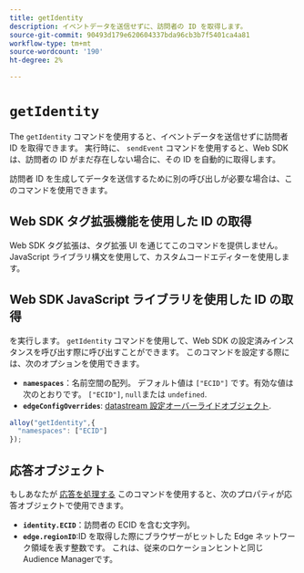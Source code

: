 ```yaml
---
title: getIdentity
description: イベントデータを送信せずに、訪問者の ID を取得します。
source-git-commit: 90493d179e620604337bda96cb3b7f5401ca4a81
workflow-type: tm+mt
source-wordcount: '190'
ht-degree: 2%

---
```


# `getIdentity`

The `getIdentity` コマンドを使用すると、イベントデータを送信せずに訪問者 ID を取得できます。 実行時に、 `sendEvent` コマンドを使用すると、Web SDK は、訪問者の ID がまだ存在しない場合に、その ID を自動的に取得します。

訪問者 ID を生成してデータを送信するために別の呼び出しが必要な場合は、このコマンドを使用できます。

## Web SDK タグ拡張機能を使用した ID の取得

Web SDK タグ拡張は、タグ拡張 UI を通じてこのコマンドを提供しません。 JavaScript ライブラリ構文を使用して、カスタムコードエディターを使用します。

## Web SDK JavaScript ライブラリを使用した ID の取得

を実行します。 `getIdentity` コマンドを使用して、Web SDK の設定済みインスタンスを呼び出す際に呼び出すことができます。 このコマンドを設定する際には、次のオプションを使用できます。

* **`namespaces`**：名前空間の配列。 デフォルト値は `["ECID"]` です。有効な値は次のとおりです。 `["ECID"]`, `null`または `undefined`.
* **`edgeConfigOverrides`**: [datastream 設定オーバーライドオブジェクト](datastream-overrides.md).

```js
alloy("getIdentity",{
  "namespaces": ["ECID"]
});
```

## 応答オブジェクト

もしあなたが [応答を処理する](command-responses.md) このコマンドを使用すると、次のプロパティが応答オブジェクトで使用できます。

* **`identity.ECID`**：訪問者の ECID を含む文字列。
* **`edge.regionID`**:ID を取得した際にブラウザーがヒットした Edge ネットワーク領域を表す整数です。 これは、従来のロケーションヒントと同じAudience Managerです。
